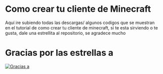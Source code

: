 # Como crear tu cliente de Minecraft

Aquí ire subiendo todas las descargas/ algunos codigos que se muestran en el tutorial de como crear tu cliente de minecraft, si te esta sirviendo o te gusta, dale una estrellita al repositorio, se agradece mucho

# Gracias por las estrellas a
[![Gracias a](https://reporoster.com/stars/dark/notext/Danidev819/cliente-minecraft)](https://github.com/Danidev819/cliente-minecraft/stargazers)
